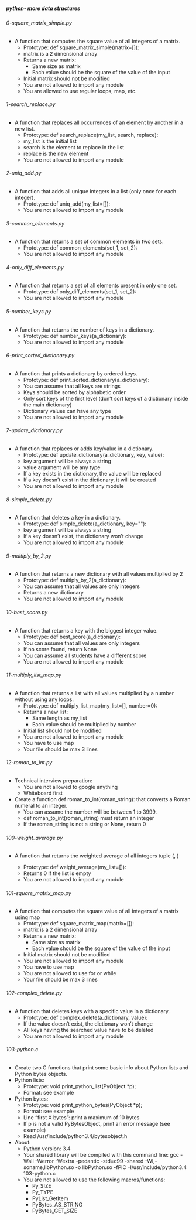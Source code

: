 ##### python- more data structures

###### 0-square_matrix_simple.py
- A function that computes the square value of all integers of a matrix.
    - Prototype: def square_matrix_simple(matrix=[]):
    - matrix is a 2 dimensional array
    - Returns a new matrix:
        - Same size as matrix
        - Each value should be the square of the value of the input
    - Initial matrix should not be modified
    - You are not allowed to import any module
    - You are allowed to use regular loops, map, etc.

###### 1-search_replace.py
- A function that replaces all occurrences of an element by another in a new list.
    - Prototype: def search_replace(my_list, search, replace):
    - my_list is the initial list
    - search is the element to replace in the list
    - replace is the new element
    - You are not allowed to import any module

###### 2-uniq_add.py
- A function that adds all unique integers in a list (only once for each integer).
    - Prototype: def uniq_add(my_list=[]):
    - You are not allowed to import any module

###### 3-common_elements.py
- A function that returns a set of common elements in two sets.
    - Prototype: def common_elements(set_1, set_2):
    - You are not allowed to import any module

###### 4-only_diff_elements.py
- A function that returns a set of all elements present in only one set.
    - Prototype: def only_diff_elements(set_1, set_2):
    - You are not allowed to import any module

###### 5-number_keys.py
- A function that returns the number of keys in a dictionary.
    - Prototype: def number_keys(a_dictionary):
    - You are not allowed to import any module

###### 6-print_sorted_dictionary.py
- A function that prints a dictionary by ordered keys.
    - Prototype: def print_sorted_dictionary(a_dictionary):
    - You can assume that all keys are strings
    - Keys should be sorted by alphabetic order
    - Only sort keys of the first level (don’t sort keys of a dictionary inside the main dictionary)
    - Dictionary values can have any type
    - You are not allowed to import any module

###### 7-update_dictionary.py
- A function that replaces or adds key/value in a dictionary.
    - Prototype: def update_dictionary(a_dictionary, key, value):
    - key argument will be always a string
    - value argument will be any type
    - If a key exists in the dictionary, the value will be replaced
    - If a key doesn’t exist in the dictionary, it will be created
    - You are not allowed to import any module

###### 8-simple_delete.py
- A function that deletes a key in a dictionary.
    - Prototype: def simple_delete(a_dictionary, key=""):
    - key argument will be always a string
    - If a key doesn’t exist, the dictionary won’t change
    - You are not allowed to import any module

###### 9-multiply_by_2.py
- A function that returns a new dictionary with all values multiplied by 2
    - Prototype: def multiply_by_2(a_dictionary):
    - You can assume that all values are only integers
    - Returns a new dictionary
    - You are not allowed to import any module

###### 10-best_score.py
- A function that returns a key with the biggest integer value.
    - Prototype: def best_score(a_dictionary):
    - You can assume that all values are only integers
    - If no score found, return None
    - You can assume all students have a different score
    - You are not allowed to import any module

###### 11-multiply_list_map.py
- A function that returns a list with all values multiplied by a number without using any loops.
    - Prototype: def multiply_list_map(my_list=[], number=0):
    - Returns a new list:
        - Same length as my_list
        - Each value should be multiplied by number
    - Initial list should not be modified
    - You are not allowed to import any module
    - You have to use map
    - Your file should be max 3 lines

###### 12-roman_to_int.py
- Technical interview preparation:
    - You are not allowed to google anything
    - Whiteboard first
- Create a function def roman_to_int(roman_string): that converts a Roman numeral to an integer.
    - You can assume the number will be between 1 to 3999.
    - def roman_to_int(roman_string) must return an integer
    - If the roman_string is not a string or None, return 0

###### 100-weight_average.py
- A function that returns the weighted average of all integers tuple (<score>, <weight>)
    - Prototype: def weight_average(my_list=[]):
    - Returns 0 if the list is empty
    - You are not allowed to import any module

###### 101-square_matrix_map.py
- A function that computes the square value of all integers of a matrix using map
    - Prototype: def square_matrix_map(matrix=[]):
    - matrix is a 2 dimensional array
    - Returns a new matrix:
        - Same size as matrix
        - Each value should be the square of the value of the input
    - Initial matrix should not be modified
    - You are not allowed to import any module
    - You have to use map
    - You are not allowed to use for or while
    - Your file should be max 3 lines

###### 102-complex_delete.py
- A function that deletes keys with a specific value in a dictionary.
    - Prototype: def complex_delete(a_dictionary, value):
    - If the value doesn’t exist, the dictionary won’t change
    - All keys having the searched value have to be deleted
    - You are not allowed to import any module

###### 103-python.c
- Create two C functions that print some basic info about Python lists and Python bytes objects.
- Python lists:
    - Prototype: void print_python_list(PyObject *p);
    - Format: see example
- Python bytes:
    - Prototype: void print_python_bytes(PyObject *p);
    - Format: see example
    - Line “first X bytes”: print a maximum of 10 bytes
    - If p is not a valid PyBytesObject, print an error message (see example)
    - Read /usr/include/python3.4/bytesobject.h
- About:
    - Python version: 3.4
    - Your shared library will be compiled with this command line: gcc -Wall -Werror -Wextra -pedantic -std=c99 -shared -Wl,-soname,libPython.so -o libPython.so -fPIC -I/usr/include/python3.4 103-python.c
    - You are not allowed to use the following macros/functions:
        - Py_SIZE
        - Py_TYPE
        - PyList_GetItem
        - PyBytes_AS_STRING
        - PyBytes_GET_SIZE

